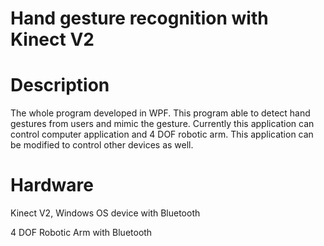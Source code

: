 # Hand gesture recognition with Kinect V2

# Description

The whole program developed in WPF. This program able to detect hand gestures from users and mimic the gesture. Currently this application can control computer application and
4 DOF robotic arm. This application can be modified to control other devices as well.

# Hardware
Kinect V2, 
Windows OS device with Bluetooth

4 DOF Robotic Arm with Bluetooth

